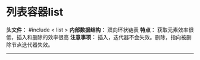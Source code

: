 # 列表容器list

**头文件：** #include < list >
**内部数据结构：** 双向环状链表
**特点：** 获取元素效率很低，插入和删除的效率很高
**注意事项：** 插入，迭代器不会失效。删除，指向被删除节点迭代器失效。

---
